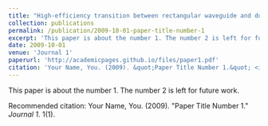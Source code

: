 ```yaml
---
title: "High-efficiency transition between rectangular waveguide and domino plasmonic waveguide"
collection: publications
permalink: /publication/2009-10-01-paper-title-number-1
excerpt: 'This paper is about the number 1. The number 2 is left for future work.'
date: 2009-10-01
venue: 'Journal 1'
paperurl: 'http://academicpages.github.io/files/paper1.pdf'
citation: 'Your Name, You. (2009). &quot;Paper Title Number 1.&quot; <i>Journal 1</i>. 1(1).'
---
```

This paper is about the number 1. The number 2 is left for future work.

[//]: # ([Download paper here]&#40;http://academicpages.github.io/files/paper1.pdf&#41;)

Recommended citation: Your Name, You. (2009). "Paper Title Number 1." <i>Journal 1</i>. 1(1).